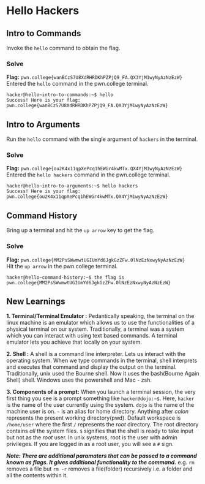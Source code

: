 # Hello Hackers

## Intro to Commands
Invoke the `hello` command to obtain the flag.

### Solve
**Flag:** `pwn.college{wanBCzS7U8XdRHRDKhPZPjQ9_FA.QX3YjM1wyNyAzNzEzW}`</br>
Entered the `hello` command in the pwn.college terminal.
```
hacker@hello~intro-to-commands:~$ hello
Success! Here is your flag:
pwn.college{wanBCzS7U8XdRHRDKhPZPjQ9_FA.QX3YjM1wyNyAzNzEzW}
```


## Intro to Arguments
Run the `hello` command with the single argument of `hackers` in the terminal.

### Solve
**Flag:** `pwn.college{ou2K4x11qpXePcq1hEWGr4kwMTx.QX4YjM1wyNyAzNzEzW}`</br>
Entered the `hello hackers` command in the pwn.college terminal.
```
hacker@hello~intro-to-arguments:~$ hello hackers
Success! Here is your flag:
pwn.college{ou2K4x11qpXePcq1hEWGr4kwMTx.QX4YjM1wyNyAzNzEzW}
```


## Command History
Bring up a terminal and hit the `up arrow` key to get the flag.

### Solve

**Flag:** `pwn.college{MM2PsSWwmwtUGIUmYd6JgkGzZFw.0lNzEzNxwyNyAzNzEzW}`</br>
Hit the `up arrow` in the pwn.college terminal.

```
hacker@hello~command-history:~$ the flag is pwn.college{MM2PsSWwmwtUGIUmYd6JgkGzZFw.0lNzEzNxwyNyAzNzEzW}
```


## New Learnings

**1. Terminal/Terminal Emulator :** Pedantically speaking, the terminal on the linux machine is an emulator which allows us to use the functionalities of a physical terminal on our system. Traditionally, a terminal was a system which you can interact with using text based commands. A terminal emulator lets you achieve that locally on your system.

**2. Shell :** A shell is a command line interpreter. Lets us interact with the operating system. When we type commands in the terminal, shell interprets and executes that command and display the output on the terminal. Traditionally, unix used the Bourne shell. Now it uses the bash(Bourne Again Shell) shell. Windows uses the powershell and Mac - zsh.

**3. Components of a prompt:** When you launch a terminal session, the very first thing you see is a prompt something like `hacker@dojo:~$`. Here, `hacker` is the name of the user currently using the system. `dojo` is the name of the machine user is on. `~` is an alias for home directory. Anything after *colon* represents the present working directory(pwd). Default workspace is `/home/user` where the first `/` represents the *root* directory. The root directory contains *all* the system files. `$` signifies that the shell is ready to take input but not as the *root* user. In unix systems, root is the user with admin privileges. If you are logged in as a root user, you will see a `#` sign.



***Note: There are additional paramaters that can be passed to a command known as flags. It gives additional functionality to the command.***
e.g. `rm` removes a file but `rm -r` removes a file(folder) recursively i.e. a folder and all the contents within it.

